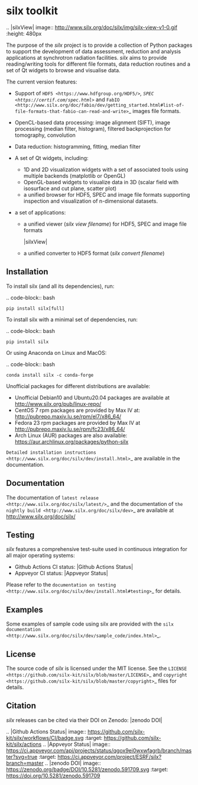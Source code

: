 
silx toolkit
============

.. |silxView| image:: http://www.silx.org/doc/silx/img/silx-view-v1-0.gif
   :height: 480px

The purpose of the *silx* project is to provide a collection of Python packages to support the
development of data assessment, reduction and analysis applications at synchrotron
radiation facilities.
*silx* aims to provide reading/writing tools for different file formats, data reduction routines
and a set of Qt widgets to browse and visualise data.

The current version features:

* Support of `HDF5 <https://www.hdfgroup.org/HDF5/>`_,
  `SPEC <https://certif.com/spec.html>`_ and
  `FabIO <http://www.silx.org/doc/fabio/dev/getting_started.html#list-of-file-formats-that-fabio-can-read-and-write>`_
  images file formats.
* OpenCL-based data processing: image alignment (SIFT),
  image processing (median filter, histogram),
  filtered backprojection for tomography,
  convolution
* Data reduction: histogramming, fitting, median filter
* A set of Qt widgets, including:

  * 1D and 2D visualization widgets with a set of associated tools using multiple backends (matplotlib or OpenGL)
  * OpenGL-based widgets to visualize data in 3D (scalar field with isosurface and cut plane, scatter plot)
  * a unified browser for HDF5, SPEC and image file formats supporting inspection and
    visualization of n-dimensional datasets.

* a set of applications:

  * a unified viewer (*silx view filename*) for HDF5, SPEC and image file formats
  
    |silxView|

  * a unified converter to HDF5 format (*silx convert filename*)


Installation
------------

To install silx (and all its dependencies), run:

.. code-block:: bash

    pip install silx[full]

To install silx with a minimal set of dependencies, run:

.. code-block:: bash

    pip install silx

Or using Anaconda on Linux and MacOS:

.. code-block:: bash

    conda install silx -c conda-forge

Unofficial packages for different distributions are available:

- Unofficial Debian10 and Ubuntu20.04 packages are available at http://www.silx.org/pub/linux-repo/
- CentOS 7 rpm packages are provided by Max IV at: http://pubrepo.maxiv.lu.se/rpm/el7/x86_64/
- Fedora 23 rpm packages are provided by Max IV at http://pubrepo.maxiv.lu.se/rpm/fc23/x86_64/
- Arch Linux (AUR) packages are also available: https://aur.archlinux.org/packages/python-silx

`Detailed installation instructions <http://www.silx.org/doc/silx/dev/install.html>`_
are available in the documentation.

Documentation
-------------

The documentation of `latest release <http://www.silx.org/doc/silx/latest/>`_ and
the documentation of `the nightly build <http://www.silx.org/doc/silx/dev>`_ are
available at http://www.silx.org/doc/silx/

Testing
-------

*silx* features a comprehensive test-suite used in continuous integration for
all major operating systems:

- Github Actions CI status: |Github Actions Status|
- Appveyor CI status: |Appveyor Status|

Please refer to the `documentation on testing <http://www.silx.org/doc/silx/dev/install.html#testing>`_
for details.

Examples
--------

Some examples of sample code using silx are provided with the
`silx documentation <http://www.silx.org/doc/silx/dev/sample_code/index.html>`_.


License
-------

The source code of *silx* is licensed under the MIT license.
See the `LICENSE <https://github.com/silx-kit/silx/blob/master/LICENSE>`_ and
`copyright <https://github.com/silx-kit/silx/blob/master/copyright>`_ files for details.

Citation
--------

*silx* releases can be cited via their DOI on Zenodo: |zenodo DOI|

.. |Github Actions Status| image:: https://github.com/silx-kit/silx/workflows/CI/badge.svg
   :target: https://github.com/silx-kit/silx/actions
.. |Appveyor Status| image:: https://ci.appveyor.com/api/projects/status/qgox9ei0wxwfagrb/branch/master?svg=true
   :target: https://ci.appveyor.com/project/ESRF/silx?branch=master
.. |zenodo DOI| image:: https://zenodo.org/badge/DOI/10.5281/zenodo.591709.svg
   :target: https://doi.org/10.5281/zenodo.591709
